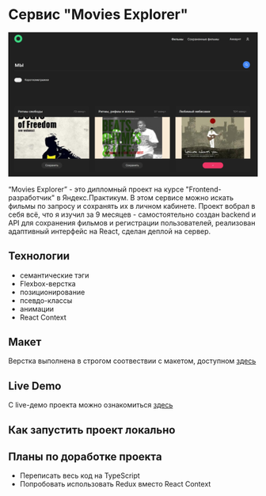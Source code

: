 # Сервис "Movies Explorer"

![Скриншот сайта](https://github.com/dev0x451/movies-explorer-frontend/blob/main/src/images/site-screenshot1.jpg)

“Movies Explorer” - это дипломный проект на курсе "Frontend-разработчик" в Яндекс.Практикум. В этом сервисе можно искать фильмы по запросу и сохранять их в личном кабинете. Проект вобрал в себя всё, что я изучил за 9 месяцев - самостоятельно создан backend и API для сохранения фильмов и регистрации пользователей, реализован адаптивный интерфейс на React, сделан деплой на сервер.

## Технологии

- семантические тэги
- Flexbox-верстка
- позиционирование
- псевдо-классы
- анимации
- React Context

## Макет

Верстка выполнена в строгом соотвествии с макетом, доступном [здесь](https://www.figma.com/file/GJiJ3EZoM5fy5KVDNagnaE/Diploma_SchapovAV)

## Live Demo

С live-демо проекта можно ознакомиться [здесь](https://movies.schapov.dev)

## Как запустить проект локально

## Планы по доработке проекта

- Переписать весь код на TypeScript
- Попробовать использовать Redux вместо React Context
